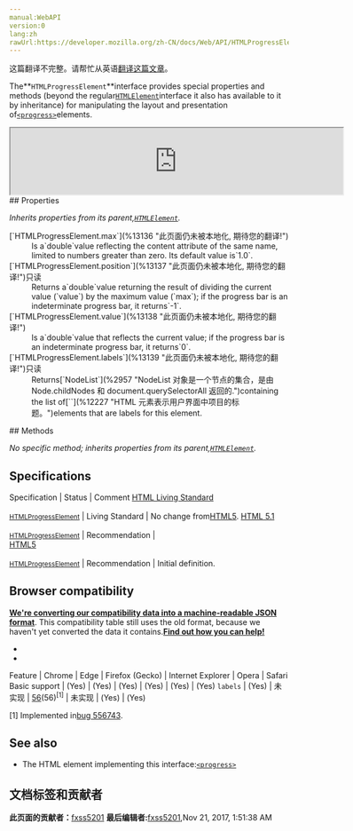 ```yaml
---
manual:WebAPI
version:0
lang:zh
rawUrl:https://developer.mozilla.org/zh-CN/docs/Web/API/HTMLProgressElement
---
```




这篇翻译不完整。请帮忙从英语[翻译这篇文章](%13134 "")。






The**`HTMLProgressElement`**interface provides special properties and methods (beyond the regular[`HTMLElement`](%2749 "HTMLElement 接口表示所有的 HTML 元素。一些HTML元素直接实现了HTMLElement接口，其它的间接实现HTMLElement接口.")interface it also has available to it by inheritance) for manipulating the layout and presentation of[`<progress>`](%13135 "HTML中的progress (<progress>) 元素用来显示一项任务的完成进度.虽然规范中没有规定该元素具体如何显示,浏览器开发商可以自己决定,但通常情况下,该元素都显示为一个进度条形式.")elements.

<iframe src='https://mdn.mozillademos.org/zh-CN/docs/Web/API/HTMLProgressElement$samples/inheritance_diagram?revision=1328947' width='600' height='120'></iframe>
## Properties<a name="Properties"></a>


<em>Inherits properties from its parent,[`HTMLElement`](%2749 "HTMLElement 接口表示所有的 HTML 元素。一些HTML元素直接实现了HTMLElement接口，其它的间接实现HTMLElement接口.").</em>

<dl><dt>[`HTMLProgressElement.max`](%13136 "此页面仍未被本地化, 期待您的翻译!")</dt><dd>Is a`double`value reflecting the content attribute of the same name, limited to numbers greater than zero. Its default value is`1.0`.</dd><dt>[`HTMLProgressElement.position`](%13137 "此页面仍未被本地化, 期待您的翻译!")只读</dt><dd>Returns a`double`value returning the result of dividing the current value (`value`) by the maximum value (`max`); if the progress bar is an indeterminate progress bar, it returns`-1`.</dd><dt>[`HTMLProgressElement.value`](%13138 "此页面仍未被本地化, 期待您的翻译!")</dt><dd>Is a`double`value that reflects the current value; if the progress bar is an indeterminate progress bar, it returns`0`.</dd><dt>[`HTMLProgressElement.labels`](%13139 "此页面仍未被本地化, 期待您的翻译!")只读</dt><dd>Returns[`NodeList`](%2957 "NodeList 对象是一个节点的集合，是由 Node.childNodes 和 document.querySelectorAll 返回的.")containing the list of[`<label>`](%12227 "HTML 元素表示用户界面中项目的标题。")elements that are labels for this element.</dd></dl>
## Methods<a name="Methods"></a>


<em>No specific method; inherits properties from its parent,[`HTMLElement`](%2749 "HTMLElement 接口表示所有的 HTML 元素。一些HTML元素直接实现了HTMLElement接口，其它的间接实现HTMLElement接口.").</em>


## Specifications<a name="Specifications"></a>
Specification | Status | Comment 
[HTML Living Standard<br></br><small>HTMLProgressElement</small>](%13140 "") | Living Standard | No change from[HTML5](%12136 "HTML5"). 
[HTML 5.1<br></br><small>HTMLProgressElement</small>](%13141 "") | Recommendation |  
[HTML5<br></br><small>HTMLProgressElement</small>](%13142 "") | Recommendation | Initial definition. 


## Browser compatibility<a name="Browser_compatibility"></a>


**[We&#39;re converting our compatibility data into a machine-readable JSON format](%3344 "")**. This compatibility table still uses the old format, because we haven&#39;t yet converted the data it contains.**[Find out how you can help!](%3392 "")**


* 
* 
Feature | Chrome | Edge | Firefox (Gecko) | Internet Explorer | Opera | Safari 
Basic support | (Yes) | (Yes) | (Yes) | (Yes) | (Yes) | (Yes) 
`labels` | (Yes) | 未实现 | [56](%12720 "Released on 2017-10-03.")(56)<sup>[1]</sup> | 未实现 | (Yes) | (Yes) 





[1] Implemented in[bug 556743](%12231 "FIXED: Implement the labels attribute").


## See also<a name="See_also"></a>

* The HTML element implementing this interface:[`<progress>`](%13135 "HTML中的progress (<progress>) 元素用来显示一项任务的完成进度.虽然规范中没有规定该元素具体如何显示,浏览器开发商可以自己决定,但通常情况下,该元素都显示为一个进度条形式.")



## 文档标签和贡献者
**此页面的贡献者：**[fxss5201](%13143 "")
**最后编辑者:**[fxss5201](%13143 ""),<time>Nov 21, 2017, 1:51:38 AM</time>


